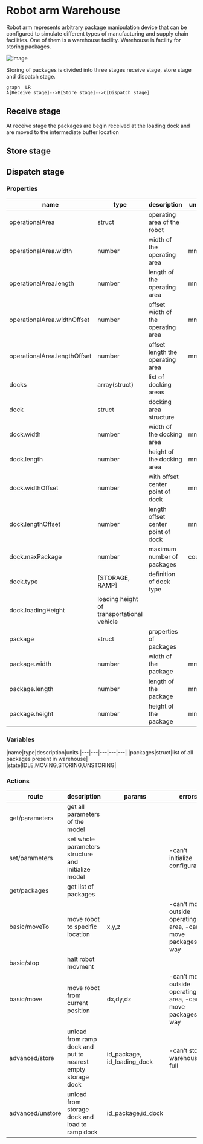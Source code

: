 # Robot arm Warehouse
Robot arm represents arbitrary package manipulation device that can be configured to simulate different types of manufacturing and supply chain facilities. One of them is a warehouse facility. Warehouse is facility for storing packages. 

![image](https://i.ibb.co/bNHq9ST/Drawing1.png)





Storing of packages is divided into three stages receive stage, store stage and dispatch stage.

```mermaid
graph  LR
A[Receive stage]-->B[Store stage]-->C[Dispatch stage]
```
## Receive stage
At receive stage the packages are begin received at the loading dock and are moved to the intermediate buffer location

## Store stage
## Dispatch stage


### Properties
|name|type|description|units
|---|---|---|---|
|operationalArea|struct| operating area of the robot|
|operationalArea.width|number|width of the operating area|mm
|operationalArea.length|number|length of the operating area|mm
|operationalArea.widthOffset|number|offset width of the operating area|mm
|operationalArea.lengthOffset|number|offset length the operating area|mm
|docks|array(struct)| list of docking areas|
|dock| struct| docking area structure|
|dock.width| number|width of the docking area|mm
|dock.length| number|height of the docking area|mm
|dock.widthOffset|number|with offset center point of dock|mm
|dock.lengthOffset|number|length offset center point of dock|mm
|dock.maxPackage| number|maximum number of packages|count
|dock.type|[STORAGE, RAMP]|definition of dock type 
|dock.loadingHeight|loading height of transportational vehicle
|package|struct|properties of packages|
|package.width|number|width of the package|mm
|package.length|number|length of the package|mm
|package.height|number|height of the package|mm

### Variables
|name|type|description|units
|---|---|---|---|---|
|packages|struct|list of all packages present in warehouse|
|state|IDLE,MOVING,STORING,UNSTORING|

### Actions
|route|description|params|errors|unit
|---|---|---|---|---|
|get/parameters|get all parameters of the model|
|set/parameters|set whole parameters structure and initialize model||-can't initialize configuration|
|get/packages|get list of packages
|basic/moveTo|move robot to specific location|x,y,z|-can't move outside operating area, -can't move packages in way|mm,mm,mm|
|basic/stop|halt robot movment|
|basic/move|move robot from current position|dx,dy,dz|-can't move outside operating area, -can't move packages in way|mm,mm,mm
|advanced/store|unload from ramp dock and put to nearest empty storage dock|id_package, id_loading_dock|-can't store warehouse full|
|advanced/unstore|unload from storage dock and load to ramp dock|id_package,id_dock|
